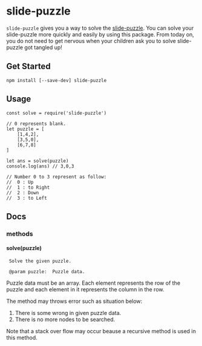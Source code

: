 # slide-puzzle
`slide-puzzle` gives you a way to solve the [slide-puzzle](https://en.wikipedia.org/wiki/Sliding_puzzle). You can solve your slide-puzzle more quickly and easily by using this package. From today on, you do not need to get nervous when your children ask you to solve slide-puzzle got tangled up!

## Get Started
```
npm install [--save-dev] slide-puzzle
```

## Usage
```~~javascript
const solve = require('slide-puzzle')

// 0 represents blank.
let puzzle = [
    [1,4,2],
    [3,5,0],
    [6,7,8]
]

let ans = solve(puzzle)
console.log(ans) // 3,0,3

// Number 0 to 3 represent as follow:
//  0 : Up
//  1 : to Right
//  2 : Down
//  3 : to Left
```

## Docs
### methods
#### solve(puzzle)

```
 Solve the given puzzle. 
 
 @param puzzle:  Puzzle data. 
```
 Puzzle data must be an array. 
 Each element represents the row of the puzzle and each element in it represents the column in the row.

 The method may throws error such as situation below:
   1. There is some wrong in given puzzle data.
   2. There is no more nodes to be searched.

Note that a stack over flow may occur beause a recursive method is used in this method.

